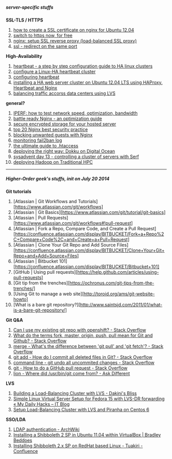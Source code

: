 ##### server-specific stuffs

**SSL-TLS / HTTPS** 

1. [how to create a SSL certificate on nginx for Ubuntu 12.04](https://www.digitalocean.com/community/articles/how-to-create-a-ssl-certificate-on-nginx-for-ubuntu-12-04)
2. [switch to https now, for free](https://konklone.com/post/switch-to-https-now-for-free)
3. [nginx: setup SSL reverse proxy (load-balanced SSL proxy)](http://www.cyberciti.biz/faq/howto-linux-unix-setup-nginx-ssl-proxy/)
4. [ssl - redirect on the same port](http://serverfault.com/questions/338700/redirect-http-mydomain-com12345-to-https-mydomain-com12345-in-nginx)

**High-Availability**

1. [heartbeat - a step by step configuration guide to HA linux clusters](http://theitaxis.wordpress.com/2009/11/14/heartbeat-a-step-by-step-configuration-guide-to-high-availability-linux-clusters/)
2. [configure a Linux-HA heartbeat cluster](http://techiezdesk.wordpress.com/2011/12/23/configure-a-linux-ha-high-avaliability-heartbeat-cluster/)
3. [configuring heartbeat](http://tipstricks.itmatrix.eu/?p=861)
4. [installing a HA web server cluster on Ubuntu 12.04 LTS using HAProxy, Heartbeat and Nginx](http://blog.bobbyallen.me/2013/01/21/installing-a-high-availability-web-server-cluster-on-ubuntu-12-04-lts-using-haproxy-heartbeat-and-nginx/)
5. [balancing traffic accorss data centers using LVS](http://www.linuxforu.com/2009/05/balancing-traffic-across-data-centres-using-lvs/)

**general?**

1. [IPERF: how to test network speed, optimization, bandwidth](http://www.slashroot.in/iperf-how-test-network-speedperformancebandwidth)
2. [battle ready Nginx - an optimization guide](http://blog.zachorr.com/nginx-setup/)
3. [secure encrypted storage for your hosted server](http://www.anchor.com.au/blog/2011/03/secure-encrypted-storage-for-your-hosted-server-vm-vps-cloud-server-or-buzz_word/)
4. [top 20 Nginx best security practice](http://www.cyberciti.biz/tips/linux-unix-bsd-nginx-webserver-security.html)
5. [blocking unwanted guests with Nginx](http://eng.eelcowesemann.nl/linux-unix-android/nginx/nginx-blocking/)
6. [monitoring fail2ban log](http://www.the-art-of-web.com/system/fail2ban-log/)
7. [the ultimate guide to .htaccess](http://net.tutsplus.com/tutorials/other/the-ultimate-guide-to-htaccess-files/)
8. [deploying the right way: Dokku on Digital Ocean](http://www.andrewmunsell.com/blog/dokku-tutorial-digital-ocean)
9. [sysadvent day 13 - controlling a cluster of servers with Serf](http://sysadvent.blogspot.com/2013/12/day-13-controlling-cluster-of-servers.html)
10. [deploying Hadoop on Traditional HPC](http://glennklockwood.com/di/hadoop-deploy.php)

***

##### Higher-Order geek's stuffs, init on July 20 2014

**Git tutorials**

1. [Atlassian | Git Workflows and Tutorials][https://www.atlassian.com/git/workflows]
2. [Atlassian | Git Basics][https://www.atlassian.com/git/tutorial/git-basics]
3. [Atlassian | Pull Requests][https://www.atlassian.com/git/workflows#!pull-request]
4. [Atlassian | Fork a Repo, Compare Code, and Create a Pull Request][https://confluence.atlassian.com/display/BITBUCKET/Fork+a+Repo%2C+Compare+Code%2C+and+Create+a+Pull+Request]
5. [Atlassian | Clone Your Git Repo and Add Source Files][https://confluence.atlassian.com/display/BITBUCKET/Clone+Your+Git+Repo+and+Add+Source+Files]
6. [Atlassian | Bitbucket 101][https://confluence.atlassian.com/display/BITBUCKET/Bitbucket+101]
7. [GitHub | Using pull requests][https://help.github.com/articles/using-pull-requests]
8. [Git tip from the trenches][https://ochronus.com/git-tips-from-the-trenches/]
9. [Using Git to manage a web site][http://toroid.org/ams/git-website-howto]
10. [What is a bare git repository?][http://www.saintsjd.com/2011/01/what-is-a-bare-git-repository/]

**Git Q&A**

1. [Can I use my existing git repo with openshift? - Stack Overflow](http://stackoverflow.com/questions/12657168/can-i-use-my-existing-git-repo-with-openshift)
2. [What do the terms fork, master, origin, push, pull mean for Git and Github? - Stack Overflow](http://stackoverflow.com/questions/6481562/what-do-the-terms-fork-master-origin-push-pull-mean-for-git-and-github)
3. [merge - What's the difference between 'git pull' and 'git fetch'? - Stack Overflow](http://stackoverflow.com/questions/292357/whats-the-difference-between-git-pull-and-git-fetch)
4. [git add - How do I commit all deleted files in Git? - Stack Overflow](http://stackoverflow.com/questions/1402776/how-do-i-commit-all-deleted-files-in-git)
5. [command line - git undo all uncommited changes - Stack Overflow](https://stackoverflow.com/questions/14075581/git-undo-all-uncommited-changes)
6. [git - How to do a GitHub pull request - Stack Overflow](https://stackoverflow.com/questions/14680711/how-to-do-a-github-pull-request)
7. [lion - Where did /usr/bin/git come from? - Ask Different](https://apple.stackexchange.com/questions/39097/where-did-usr-bin-git-come-from)

**LVS**

1. [Building a Load-Balancing Cluster with LVS - Dakini's Bliss](http://dak1n1.com/blog/13-load-balancing-lvs)
2. [Simple Linux Virtual Server Setup for Fedora 15 with LVS-DR forwarding « My Daily Hacks – IT Blog](http://mydailyhacks.wordpress.com/2012/03/03/simple-linux-virtual-server-setup-for-fedora-15-with-lvs-dr-forwarding/)
3. [Setup Load-Balancing Cluster with LVS and Piranha on Centos 6](http://iomeweekly.blogspot.com/2013/04/setup-load-balancing-cluster-with-lvs.html)

**SSO/LDA**

1. [LDAP authentication - ArchWiki](https://wiki.archlinux.org/index.php/LDAP_authentication) 
2. [Installing a Shibboleth 2 SP in Ubuntu 11.04 within VirtualBox | Bradley Beddoes](http://bradleybeddoes.com/2011/08/12/installing-a-shibboleth-2-sp-in-ubuntu-11-04-within-virtualbox/) 
3. [Installing Shibboleth 2.x SP on RedHat based Linux - Tuakiri - Confluence](https://tuakiri.ac.nz/confluence/display/Tuakiri/Installing+Shibboleth+2.x+SP+on+RedHat+based+Linux)